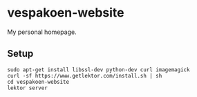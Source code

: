 # vespakoen-website

My personal homepage.

## Setup

```shell
sudo apt-get install libssl-dev python-dev curl imagemagick
curl -sf https://www.getlektor.com/install.sh | sh
cd vespakoen-website
lektor server
```
